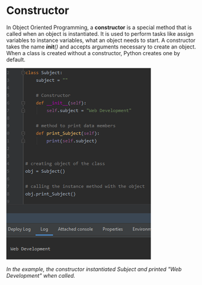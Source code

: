 # Constructor

In Object Oriented Programming, a **constructor** is a special method that is called when an object is instantiated. It is used to perform tasks like assign variables to instance variables, what an object needs to start. A constructor takes the name *__init__()* and accepts arguments necessary to create an object. When a class is created without a constructor, Python creates one by default.

![Constructor](/images/images/constructor.png)

*In the example, the constructor instantiated Subject and printed "Web Development" when called.*
